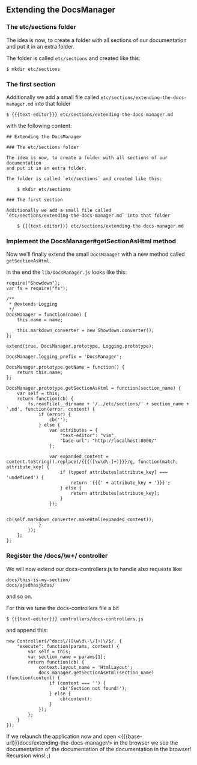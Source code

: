 ## Extending the DocsManager

### The etc/sections folder

The idea is now, to create a folder with all sections of our documentation
and put it in an extra folder.

The folder is called `etc/sections` and created like this:

    $ mkdir etc/sections

### The first section

Additionally we add a small file called
`etc/sections/extending-the-docs-manager.md` into that folder

    $ {{{text-editor}}} etc/sections/extending-the-docs-manager.md

with the following content:

    ## Extending the DocsManager

    ### The etc/sections folder
    
    The idea is now, to create a folder with all sections of our documentation
    and put it in an extra folder.
    
    The folder is called `etc/sections` and created like this:
    
        $ mkdir etc/sections
    
    ### The first section
    
    Additionally we add a small file called
    `etc/sections/extending-the-docs-manager.md` into that folder
    
        $ {{{text-editor}}} etc/sections/extending-the-docs-manager.md


### Implement the DocsManager#getSectionAsHtml method

Now we'll finally extend the small `DocsManager` with a new method called
`getSectionAsHtml`.

In the end the `lib/DocsManager.js` looks like this:

    require("Showdown");
    var fs = require("fs");
    
    /**
     * @extends Logging
     */
    DocsManager = function(name) {
        this.name = name;
        
        this.markdown_converter = new Showdown.converter();
    };
    
    extend(true, DocsManager.prototype, Logging.prototype);
    
    DocsManager.logging_prefix = 'DocsManager';
    
    DocsManager.prototype.getName = function() {
        return this.name;
    };
    
    DocsManager.prototype.getSectionAsHtml = function(section_name) {
        var self = this;
        return function(cb) {
            fs.readFile(__dirname + '/../etc/sections/' + section_name + '.md', function(error, content) {
                if (error) {
                    cb('');
                } else {
                    var attributes = {
                        "text-editor": "vim",
                        "base-url": "http://localhost:8000/"
                    };
                    
                    var expanded_content = content.toString().replace(/{{{([\w\d\-]+)}}}/g, function(match, attribute_key) {
                        if (typeof attributes[attribute_key] === 'undefined') {
                            return '{{{' + attribute_key + '}}}';
                        } else {
                            return attributes[attribute_key];
                        }
                    });
                    
                    cb(self.markdown_converter.makeHtml(expanded_content));
                }
            });
        };
    };


### Register the /docs/\w+/ controller

We will now extend our docs-controllers.js to handle also requests like:

    docs/this-is-my-section/
    docs/ajsdhasjkdas/
    
and so on.

For this we tune the docs-controllers file a bit

    $ {{{text-editor}}} controllers/docs-controllers.js

and append this:

    new Controller(/^docs\/([\w\d\-\/]+)\/$/, {
        "execute": function(params, context) {
            var self = this;
            var section_name = params[1];
            return function(cb) {
                context.layout_name = 'HtmlLayout';
                docs_manager.getSectionAsHtml(section_name)(function(content) {
                    if (content === '') {
                        cb('Section not found!');
                    } else {
                        cb(content);
                    }
                });
            };
        }
    });

If we relaunch the application now and open
<{{{base-url}}}docs/extending-the-docs-manager/> in the browser we see
the documentation of the documentation of the documentation in the browser!
Recursion wins! ;)